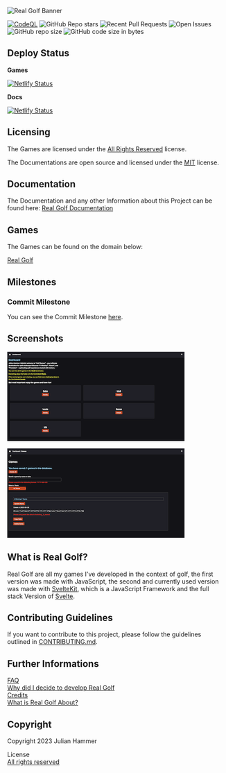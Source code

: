 ![Real Golf Banner](./readme/images/logo_banner.PNG)

[![CodeQL](https://github.com/MoinJulian/Golf/actions/workflows/github-code-scanning/codeql/badge.svg?branch=main)](https://github.com/MoinJulian/Golf/actions/workflows/github-code-scanning/codeql) ![GitHub Repo stars](https://img.shields.io/github/stars/MoinJulian/Golf) ![Recent Pull Requests](https://img.shields.io/github/issues-pr/moinjulian/golf) ![Open Issues](https://img.shields.io/github/issues-raw/moinjulian/golf) ![GitHub repo size](https://img.shields.io/github/repo-size/MoinJulian/Golf) ![GitHub code size in bytes](https://img.shields.io/github/languages/code-size/moinjulian/golf)

## Deploy Status

**Games**

[![Netlify Status](https://api.netlify.com/api/v1/badges/9f34722f-3f33-4d50-a478-f4d0bff08140/deploy-status)](https://app.netlify.com/sites/golf-games/deploys)

**Docs**

[![Netlify Status](https://api.netlify.com/api/v1/badges/f5cdd9bd-30e7-44b1-b891-e983d8e9f0b5/deploy-status)](https://app.netlify.com/sites/golf-games-docs/deploys)

## Licensing

The Games are licensed under the [All Rights Reserved](/LICENSE.md) license.

The Documentations are open source and licensed under the [MIT](/documentation/LICENSE.md) license.

## Documentation

The Documentation and any other Information about this Project can be found here:
[Real Golf Documentation](https://docs.realgolf.games)

## Games

The Games can be found on the domain below:

[Real Golf](https://realgolf.games)

## Milestones

### Commit Milestone

You can see the Commit Milestone [here](./Commit_Milestones.md).

## Screenshots

![Dashboard](./readme/images/dashboard.png)

![Games Tab](./readme/images/games.png)

## What is Real Golf?

Real Golf are all my games I've developed in the context of golf, the first version was
made with JavaScript, the second and currently used version was made with [SvelteKit](https://kit.svelte.dev),
which is a JavaScript Framework and the full stack Version of [Svelte](https://svelte.dev).

## Contributing Guidelines

If you want to contribute to this project, please follow the guidelines outlined in [CONTRIBUTING.md](CONTRIBUTING.md).

## Further Informations

[FAQ](./readme/src/FAQ.md)  
[Why did I decide to develop Real Golf](./readme/src/why-did-I-decide-to-develop-real-golf.md)  
[Credits](./readme/src/Credits.md)  
[What is Real Golf About?](./readme/src/What-is-Real-Golf-about.md)

## Copyright

Copyright 2023 Julian Hammer

License  
[All rights reserved](/LICENSE.md)
